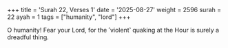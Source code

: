 +++
title = 'Surah 22, Verses 1'
date = '2025-08-27'
weight = 2596
surah = 22
ayah = 1
tags = ["humanity", "lord"]
+++

O humanity! Fear your Lord, for the ˹violent˺ quaking at the Hour is surely a dreadful thing.